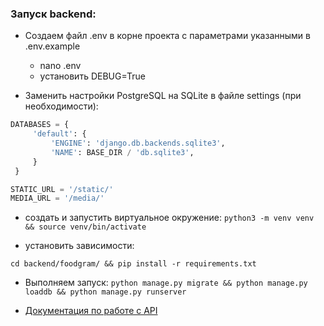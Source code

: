 ### Запуск backend:

- Создаем файл .env в корне проекта c параметрами указанными в .env.example
    - nano .env
    - установить DEBUG=True

- Заменить настройки PostgreSQL на SQLite в файле settings (при необходимости):

```python
DATABASES = {
     'default': {
         'ENGINE': 'django.db.backends.sqlite3',
         'NAME': BASE_DIR / 'db.sqlite3',
     }
 }

STATIC_URL = '/static/'
MEDIA_URL = '/media/'
```

- создать и запустить виртуальное окружение:
```python3 -m venv venv && source venv/bin/activate```

- установить зависимости:
```
cd backend/foodgram/ && pip install -r requirements.txt
```

- Выполняем запуск:
```python manage.py migrate && python manage.py loaddb && python manage.py runserver```

- [Документация по работе с API](http://127.0.0.1:8000/api/redoc/)
